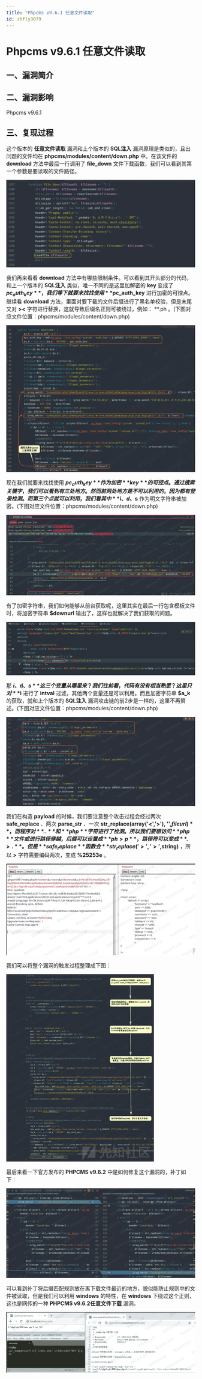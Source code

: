 ```yaml
---
title: "Phpcms v9.6.1 任意文件读取"
id: zhfly3079
---
```


# Phpcms v9.6.1 任意文件读取

## 一、漏洞简介

## 二、漏洞影响

Phpcms v9.6.1

## 三、复现过程

这个版本的 **任意文件读取** 漏洞和上个版本的 **SQL注入** 漏洞原理是类似的，且出问题的文件均在 **phpcms/modules/content/down.php** 中。在该文件的 **download** 方法中最后一行调用了 **file_down** 文件下载函数，我们可以看到其第一个参数是要读取的文件路径。

![image](../img/1b61d35fcaf15323dc50882eaa334121.png)

我们再来看看 **download** 方法中有哪些限制条件。可以看到其开头部分的代码，和上一个版本的 **SQL注入** 类似，唯一不同的是这里加解密的 **key** 变成了 **$pc_auth_key** ，我们等下就要来找找使用 **$pc_auth_key** 进行加密的可控点。继续看 **download** 方法，里面对要下载的文件后缀进行了黑名单校验，但是末尾又对 **><** 字符进行替换，这就导致后缀名正则可被绕过，例如： **.ph 。(下图对应文件位置：phpcms/modules/content/down.php)

![image](../img/be73c9efb0c9714cede1065299aedc5e.png)

现在我们就要来找找使用 **$pc_auth_key** 作为加密 **key** 的可控点。通过搜索关键字，我们可以看到有三处地方。然而前两处地方是不可以利用的，因为都有登录检测。而第三个点就可以利用，我们看其中 **$i、$d、$s** 作为明文字符串被加密。(下图对应文件位置：phpcms/modules/content/down.php)

![image](../img/7926f6eef1cfd4f1557d8ad651664dc7.png)

有了加密字符串，我们如何能够从前台获取呢，这里其实在最后一行包含模板文件时，将加密字符串 **$downurl** 输出了，这样也就解决了我们获取的问题。

![image](../img/6986103a1d0e2fcebdc22ce6ec9442a2.png)

那 **$i、$d、$s** 这三个变量从哪里来？我们往前看，代码有没有相当熟悉？这里只对 **$i** 进行了 **intval** 过滤，其他两个变量还是可以利用。而且加密字符串 **$a_k** 的获取，就和上个版本的 **SQL注入** 漏洞攻击链的前2步是一样的，这里不再赘述。(下图对应文件位置：phpcms/modules/content/down.php)

![image](../img/8e0345823c0cef164f7cbb89da7a9d65.png)

我们在构造 **payload** 的时候，我们要注意整个攻击过程会经过两次 **safe_replace** 、两次 **parse_str** 、一次 **str_replace(array('<','>'), '',$fileurl)** ，而程序对 **..** 和 **php** 字符进行了检测。所以我们要想访问 **php** 文件或进行路径穿越，后缀可以设置成 **ph>p** ，路径符可以变成 **.>.** 。但是 **safe_replace** 函数会 **str_replace('>','>',$string)** ，所以 **>** 字符需要编码两次，变成 **%25253e** 。

![image](../img/41903668a2f10fd6837b66c898637ff0.png)

我们可以将整个漏洞的触发过程整理成下图：

![image](../img/8ad634619366c7654045bc75f4eca680.png)

最后来看一下官方发布的 **PHPCMS v9.6.2** 中是如何修复这个漏洞的，补丁如下：

![image](../img/b6011fc83718f8eaca3881ee0134dad1.png)

可以看到补丁将后缀匹配规则放在离下载文件最近的地方，貌似能防止规则中的文件被读取，但是我们可以利用 **windows** 的特性，在 **windows** 下绕过这个正则，这也是网传的一种 **PHPCMS v9.6.2任意文件下载** 漏洞。

![image](../img/85d077ca2a78c8f4938216f9027be477.png)